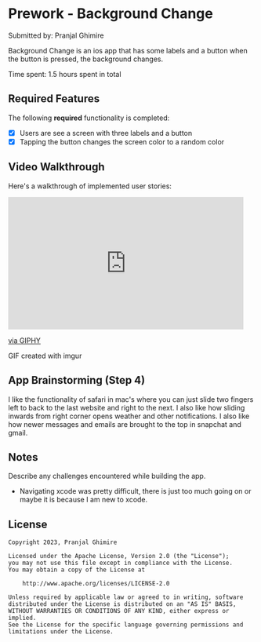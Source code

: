 # Prework - Background Change

Submitted by: Pranjal Ghimire

Background Change is an ios app that has some labels and a button when the button is pressed,
the background changes.

Time spent: 1.5 hours spent in total

## Required Features

The following **required** functionality is completed:

- [x] Users are see a screen with three labels and a button
- [x] Tapping the button changes the screen color to a random color
 
## Video Walkthrough

Here's a walkthrough of implemented user stories:

<iframe src="https://giphy.com/embed/maz7ufBHUmvJCvuHkW" width="480" height="270" frameBorder="0" class="giphy-embed" allowFullScreen></iframe><p><a href="https://giphy.com/gifs/maz7ufBHUmvJCvuHkW">via GIPHY</a></p>

<!-- Replace this with whatever GIF tool you used! -->
GIF created with imgur

## App Brainstorming (Step 4)
I like the functionality of safari in mac's where you can just slide two fingers left to back to the last website and right to the next.
I also like how sliding inwards from right corner opens weather and other notifications.
I also like how newer messages and emails are brought to the top in snapchat and gmail.


## Notes

Describe any challenges encountered while building the app.
- Navigating xcode was pretty difficult, there is just too much going on or maybe it is because I am new to xcode.


## License

    Copyright 2023, Pranjal Ghimire

    Licensed under the Apache License, Version 2.0 (the "License");
    you may not use this file except in compliance with the License.
    You may obtain a copy of the License at

        http://www.apache.org/licenses/LICENSE-2.0

    Unless required by applicable law or agreed to in writing, software
    distributed under the License is distributed on an "AS IS" BASIS,
    WITHOUT WARRANTIES OR CONDITIONS OF ANY KIND, either express or implied.
    See the License for the specific language governing permissions and
    limitations under the License.

